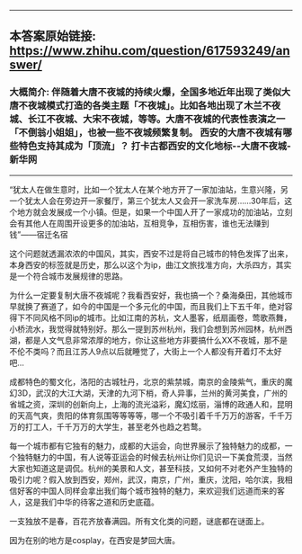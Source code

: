 ----------------------------------------
## 本答案原始链接: https://www.zhihu.com/question/617593249/answer/
### 大概简介: 伴随着大唐不夜城的持续火爆，全国多地近年出现了类似大唐不夜城模式打造的各类主题「不夜城」。比如各地出现了木兰不夜城、长江不夜城、大宋不夜城，等等。大唐不夜城的代表性表演之一「不倒翁小姐姐」，也被一些不夜城频繁复制。 西安的大唐不夜城有哪些特色支持其成为「顶流」？ 打卡古都西安的文化地标--大唐不夜城-新华网
----------------------------------------
“犹太人在做生意时，比如一个犹太人在某个地方开了一家加油站，生意兴隆，另一个犹太人会在旁边开一家餐厅，第三个犹太人又会开一家洗车房……30年后，这个地方就会发展成一个小镇。但是，如果一个中国人开了一家成功的加油站，立刻会有其他人在周围开设更多的加油站，互相竞争，互相伤害，谁也无法赚到钱”——宿迁名宿

这个问题就透漏浓浓的中国风，其实，西安不过是将自己城市的特色发挥了出来，本身西安的标签就是历史，那么以这个为ip，曲江文旅找准方向，大杀四方，其实是一个符合城市发展规律的思路。

为什么一定要复制大唐不夜城呢？我看西安好，我也搞一个？桑海桑田，其他城市早就换了赛道了，如今的中国是一个多元化的中国，而且我们上下五千年，绝对容得下不同风格不同ip的城市。比如江南的苏杭，文人墨客，纸扇画卷，莺歌燕舞，小桥流水，我觉得就特别好。那么一提到苏州杭州，我们会想到苏州园林，杭州西湖，都是人文气息非常浓厚的地方，你让这些地方非要搞什么XX不夜城，那不是不伦不类吗？而且江苏人9点以后就睡觉了，大街上一个人都没有开着灯不太好吧…

成都特色的蜀文化，洛阳的古城牡丹，北京的紫禁城，南京的金陵紫气，重庆的魔幻3D，武汉的大江大湖，天津的九河下梢，奇人异事，兰州的黄河美食，广州的省城之资，深圳的创新向上，上海的流光溢彩，魔幻炫丽，淄博的政通人和，昆明的天高气爽，贵阳的体育氛围等等等等，哪一个不吸引着千千万万的游客，千千万万的打工人，千千万万的大学生，甚至老外也趋之若鹜。

每一个城市都有它独有的魅力，成都的大运会，向世界展示了独特魅力的成都，一个独特魅力的中国，有人说等亚运会的时候去杭州让你们见识一下美食荒漠，当然大家也知道这是调侃。杭州的美景和人文，甚至科技，又如何不对老外产生独特的吸引力呢？假入放到西安，郑州，武汉，南京，广州，重庆，沈阳，哈尔滨，我相信好客的中国人同样会拿出我们每个城市独特的魅力，来欢迎我们远道而来的客人，这是我们中华的待客之道和历史底蕴。

一支独放不是春，百花齐放春满园。所有文化类的问题，谜底都在谜面上。



因为在别的地方是cosplay，在西安是梦回大唐。